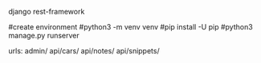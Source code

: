 django
rest-framework

#create environment
#python3 -m venv venv
#pip install -U pip
#python3 manage.py runserver
 
urls:
admin/
api/cars/
api/notes/
api/snippets/
